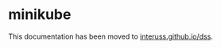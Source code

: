 # minikube

This documentation has been moved to [interuss.github.io/dss](https://interuss.github.io/dss).
